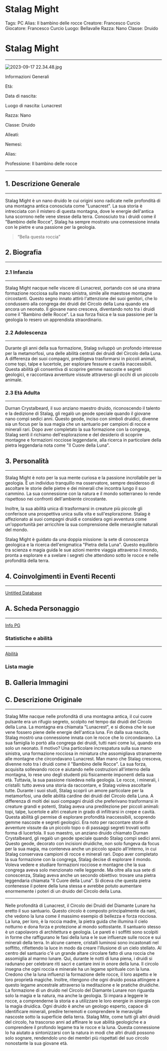 # Stalag Might

Tags: PC
Alias: Il bambino delle rocce
Creatore: Francesco Curcio
Giocatore: Francesco Curcio
Luogo: Bellavalle
Razza: Nano
Classe: Druido

# Stalag Might

---

![2023-09-17 22.34.48.jpg](2023-09-17_22.34.48.jpg)

Informazioni Generali

Età:

Data di nascita:

Luogo di nascita: Lunacrest

Razza: Nano

Classe: Druido

Alleati:

Nemesi:

Alias:

Professione: Il bambino delle rocce

---

## 1. Descrizione Generale

---

Stalag Might è un nano druido le cui origini sono radicate nelle profondità di una montagna antica conosciuta come "Lunacrest". La sua storia è intrecciata con il mistero di questa montagna, dove le energie dell'antica luna scorrono nelle vene stesse della terra. Conosciuto tra i druidi come il "Bambino delle Rocce", Stalag ha sempre mostrato una connessione innata con le pietre e una passione per la geologia.

> “Bella questa roccia”
> 

## 2. Biografia

---

### 2.1 Infanzia

---

Stalag Might nacque nelle viscere di Lunacrest, portando con sé una strana formazione rocciosa sulla mano sinistra, simile alle maestose montagne circostanti. Questo segno innato attirò l'attenzione dei suoi genitori, che lo condussero alla congrega dei druidi del Circolo della Luna quando era ancora un neonato. Il giovane nano cresceva, diventando noto tra i druidi come il "Bambino delle Rocce". La sua forza fisica e la sua passione per la geologia lo resero un apprendista straordinario.

### 2.2 Adolescenza

---

Durante gli anni della sua formazione, Stalag sviluppò un profondo interesse per la metamorfosi, una delle abilità centrali dei druidi del Circolo della Luna. A differenza dei suoi compagni, prediligeva trasformarsi in piccoli animali, come topi, talpe e lucertole, per esplorare fessure e cavità inaccessibili. Questa abilità gli consentiva di scoprire gemme nascoste e segreti geologici, e raccontava avventure vissute attraverso gli occhi di un piccolo animale.

### 2.3 Età Adulta

---

Durnan Crystalbeard, il suo anziano maestro druido, riconoscendo il talento e la dedizione di Stalag, gli regalò un geode speciale quando il giovane nano compì sedici anni. Questo geode, inciso con simboli druidici, divenne sia un focus per la sua magia che un santuario per campioni di rocce e minerali rari. Dopo aver completato la sua formazione con la congrega, Stalag sentì il richiamo dell'esplorazione e del desiderio di scoprire montagne e formazioni rocciose leggendarie, alla ricerca in particolare della pietra leggendaria nota come "Il Cuore della Luna".

## 3. Personalità

---

Stalag Might è noto per la sua mente curiosa e la passione incrollabile per la geologia. È un individuo tranquillo ma osservatore, sempre desideroso di ascoltare le storie delle pietre e dei minerali che incontra lungo il suo cammino. La sua connessione con la natura e il mondo sotterraneo lo rende rispettoso nei confronti dell'ambiente circostante.

Inoltre, la sua abilità unica di trasformarsi in creature più piccole gli conferisce una prospettiva unica sulla vita e sull'esplorazione. Stalag è affezionato ai suoi compagni druidi e considera ogni avventura come un'opportunità per arricchire la sua comprensione delle meraviglie naturali del mondo.

Stalag Might è guidato da una doppia missione: la sete di conoscenza geologica e la ricerca dell'enigmatica "Pietra della Luna". Questo equilibrio tra scienza e magia guida le sue azioni mentre viaggia attraverso il mondo, pronta a esplorare e a svelare i segreti che attendono sotto le rocce e nelle profondità della terra.

## 4. Coinvolgimenti in Eventi Recenti

---

[Untitled Database](Untitled%20Database%20da6a05127a584f75a0bd57df6960b00a.csv)

## A. Scheda Personaggio

---

[Info PG](Info%20PG%20c1cdb90ff3db4272965138ed0c53ac6e.csv)

### Statistiche e abilità

---

[Abilità](Abilita%CC%80%201e7ce6964e984b8d87837edf5c158b9c.csv)

### Lista magie

## B. Galleria Immagini

## C. Descrizione Originale

---

Stalag Mite nacque nelle profondità di una montagna antica, il cui cuore pulsante era un rifugio segreto, scolpito nel tempo dai druidi del Circolo della Luna. La montagna era chiamata "Lunacrest", e si diceva che le sue vene fossero piene delle energie dell'antica luna.
Fin dalla sua nascita, Stalag mostrò una connessione innata con le rocce che lo circondavano. La sua famiglia lo portò alla congrega dei druidi, tutti nani come lui, quando era solo un neonato. Il motivo? Una particolare increspatura sulla sua mano sinistra, una formazione rocciosa in miniatura che assomigliava stranamente alle montagne che circondavano Lunacrest.
Man mano che Stalag cresceva, divenne noto tra i druidi come il "Bambino delle Rocce". La sua forza, acquisita sollevando rocce e aiutando nelle costruzioni all'interno della montagna, lo rese uno degli studenti più fisicamente imponenti della sua età. Tuttavia, la sua passione risiedeva nella geologia. Le rocce, i minerali, i cristalli: tutto aveva una storia da raccontare, e Stalag voleva ascoltarle tutte.
Durante i suoi studi, Stalag scopriì un amore particolare per la metamorfosi, una delle abilità cardine dei druidi del Circolo della Luna. A differenza di molti dei suoi compagni druidi che preferivano trasformarsi in creature grandi e potenti, Stalag aveva una predilezione per piccoli animali: topi, talpe, lucertole e altri creature in grado di infiltrarsi in crepe e cavità. Questa abilità gli permise di esplorare profondità inaccessibili, scoprendo gemme nascoste e segreti geologici. Era noto per raccontare storie di avventure vissute da un piccolo topo o di passaggi segreti trovati sotto forma di lucertola.
Il suo maestro, un anziano druido chiamato Durnan Crystalbeard, gli regalò un geode speciale quando Stalag compì sedici anni. Questo geode, decorato con incisioni druidiche, non solo fungeva da focus per la sua magia, ma conteneva anche un piccolo spazio all'interno, in cui Stalag conservava campioni di rocce e minerali rari.
Dopo aver completato la sua formazione con la congrega, Stalag decise di esplorare il mondo. Voleva vedere e studiare formazioni rocciose e montagne che la sua congrega aveva solo menzionato nelle leggende. Ma oltre alla sua sete di conoscenza, Stalag aveva anche un secondo obiettivo: trovare una pietra leggendaria chiamata "Il Cuore della Luna". Si diceva che questa pietra contenesse il potere della luna stessa e avrebbe potuto aumentare enormemente i poteri di un druido del Circolo della Luna.

---

Nelle profondità di Lunacrest, il Circolo dei Druidi del Diamante Lunare ha eretto il suo santuario. Questo circolo è composto principalmente da nani, che vedono la luna come il massimo esempio di bellezza e forza rocciosa. La luna, per loro, è la roccia madre, la pietra guida che illumina il cielo notturno e dona forza e protezione al mondo sottostante.
Il santuario stesso è un capolavoro di architettura e geologia. Le pareti e i soffitti sono scolpiti in forme che raffigurano le fasi della luna e le sue influenze sulle rocce e sui minerali della terra. In alcune camere, cristalli luminosi sono incastonati nel soffitto, riflettendo la luce in modo da creare l'illusione di un cielo stellato. Al centro del santuario c'è un grande altare circolare fatto di una roccia che assomiglia al marmo lunare. Qui, durante le notti di luna piena, i druidi si radunano per celebrare riti sacri e cantare inni in onore della luna.
Il circolo insegna che ogni roccia e minerale ha un legame spirituale con la luna. Credono che la luna influenzi la formazione delle rocce, il loro aspetto e le loro proprietà magiche. Inoltre, ritengono che ogni druido possa attingere a questo legame ancestrale attraverso la meditazione e le pratiche druidiche.
La formazione di un druido nel Circolo del Diamante Lunare non riguarda solo la magia e la natura, ma anche la geologia. Si impara a leggere le rocce, a comprenderne la storia e a utilizzare le loro energie in sinergia con la magia druidica. Ogni druido è anche un geologo esperto, capace di identificare minerali, predire terremoti e comprendere le meraviglie nascoste sotto la superficie della terra.
Stalag Mite, come tutti gli altri druidi del circolo, ha trascorso anni ad affinare le sue abilità geologiche e a comprendere il profondo legame tra le rocce e la luna. Questa connessione lo ha aiutato a sintonizzarsi con la natura in modi che altri druidi possono solo sognare, rendendolo uno dei membri più rispettati del suo circolo nonostante la sua giovane età.